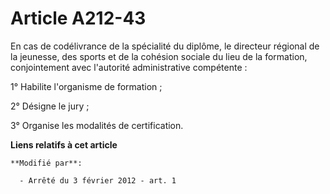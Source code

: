 # Article A212-43

En cas de codélivrance de la spécialité du diplôme, le directeur régional de la jeunesse, des sports    et de la cohésion
sociale du lieu de la formation, conjointement avec l'autorité administrative compétente : 

1° Habilite l'organisme de formation ; 

2° Désigne le jury ; 

3° Organise les modalités de certification.

**Liens relatifs à cet article**

	**Modifié par**:

	  - Arrêté du 3 février 2012 - art. 1
